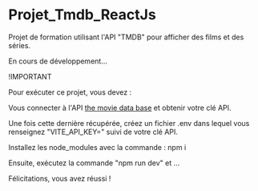 # Projet_Tmdb_ReactJs


Projet de formation utilisant l'API "TMDB" pour afficher des films et des séries.

En cours de développement...

!IMPORTANT

Pour exécuter ce projet, vous devez :

Vous connecter à l'API [the movie data base](https://www.themoviedb.org/?language=fr) et obtenir votre clé API.

Une fois cette dernière récupérée, créez un fichier .env dans lequel vous renseignez "VITE_API_KEY=" suivi de votre clé API.

Installez les node_modules avec la commande : npm i

Ensuite, exécutez la commande "npm run dev" et ... 

Félicitations, vous avez réussi !


